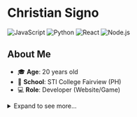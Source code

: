 # **Christian Signo**
![JavaScript](https://img.shields.io/badge/-JavaScript-ffb13b?logo=javascript)
![Python](https://img.shields.io/badge/-Python-3776ab?logo=python)
![React](https://img.shields.io/badge/React-Developer-61dafb)
![Node.js](https://img.shields.io/badge/-Node.js-339933?logo=node.js)

## About Me
- 🎓 **Age**: 20 years old
- 🏫 **School**: STI College Fairview (PH)
- 💻 **Role**: Developer (Website/Game)

<details>
  <summary> Expand to see more... </summary>

## Technologies & Tools I Work With

- JavaScript
- Python
- C#
- Java
- C++
- TypeScript
- Kotlin
##
- Node.js
- Express.js
- REST APIs
- GraphQL
- MongoDB
- Flutter
- Unity (Game)
- Godot (Game)
- SQL (MySQL, PostgreSQL)
- Firebase
- JWT Authentication
- Docker
- Render
- AWS

## 🌱 Currently Learning
- Exploring **Machine Learning** with Python
- Building **Full-Stack Applications** with React and Node.js
- Current Project **School Capstone** with React and Node.js using REST API

</details>